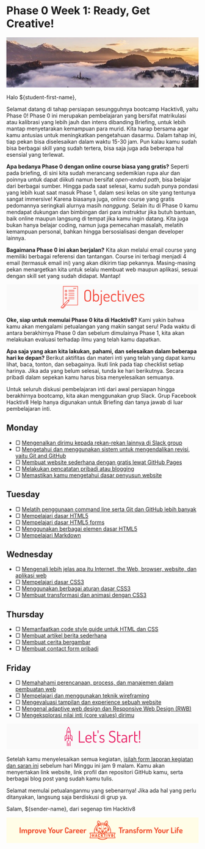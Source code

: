 # Phase 0 Week 1: Ready, Get Creative!

![Header](assets/header-w1.jpg)

Halo ${student-first-name},

Selamat datang di tahap persiapan sesungguhnya bootcamp Hacktiv8, yaitu Phase 0! Phase 0 ini merupakan pembelajaran yang bersifat matrikulasi atau kalibrasi yang lebih jauh dan intens dibanding Briefing, untuk lebih mantap menyetarakan kemampuan para murid. Kita harap bersama agar kamu antusias untuk meningkatkan pengetahuan dasarmu. Dalam tahap ini, tiap pekan bisa diselesaikan dalam waktu 15-30 jam. Pun kalau kamu sudah bisa berbagai skill yang sudah tertera, bisa saja juga ada beberapa hal esensial yang terlewat.

**Apa bedanya Phase 0 dengan online course biasa yang gratis?** Seperti pada briefing, di sini kita sudah merancang sedemikian rupa alur dan poinnya untuk dapat diikuti namun bersifat _open-ended path_, bisa belajar dari berbagai sumber. Hingga pada saat selesai, kamu sudah punya pondasi yang lebih kuat saat masuk Phase 1, dalam sesi kelas on site yang tentunya sangat immersive! Karena biasanya juga, online course yang gratis pedomannya seringkali alurnya masih  _nanggung_. Selain itu di Phase 0 kamu mendapat dukungan dan bimbingan dari para instruktur jika butuh bantuan, baik online maupun langsung di tempat jika kamu ingin datang. Kita juga bukan hanya belajar coding, namun juga pemecahan masalah, melatih kemampuan personal, bahkan hingga bersosialisasi dengan developer lainnya.

**Bagaimana Phase 0 ini akan berjalan?** Kita akan melalui email course yang memiliki berbagai referensi dan tantangan. Course ini terbagi menjadi 4 email (termasuk email ini) yang akan dikirim tiap pekannya. Masing-masing pekan menargetkan kita untuk selalu membuat web maupun aplikasi, sesuai dengan skill set yang sudah didapat. Mantap!

![Let's get ready](assets/objectives.png)

**Oke, siap untuk memulai Phase 0 kita di Hacktiv8?** Kami yakin bahwa kamu akan mengalami petualangan yang makin sangat seru! Pada waktu di antara berakhirnya Phase 0 dan sebelum dimulainya Phase 1, kita akan melakukan evaluasi terhadap ilmu yang telah kamu dapatkan.

**Apa saja yang akan kita lakukan, pahami, dan selesaikan dalam beberapa hari ke depan?** Berikut aktifitas dan materi inti yang telah yang dapat kamu lihat, baca, tonton, dan sebagainya. Ikuti link pada tiap checklist setiap harinya. Jika ada yang belum selesai, tunda ke hari berikutnya. Secara pribadi dalam sepekan kamu harus bisa menyelesaikan semuanya.

Untuk seluruh diskusi pembelajaran inti dari awal persiapan hingga berakhirnya bootcamp, kita akan menggunakan grup Slack. Grup Facebook Hacktiv8 Help hanya digunakan untuk Briefing dan tanya jawab di luar pembelajaran inti.

## Monday

- ▢ [Mengenalkan dirimu kepada rekan-rekan lainnya di Slack group](./introduce-yourself.md)
- ▢ [Mengetahui dan menggunakan sistem untuk mengendalikan revisi, yaitu Git and GitHub](./git-github-basics.md)
- ▢ [Membuat website sederhana dengan gratis lewat GitHub Pages](./github-pages.md)
- ▢ [Melakukan pencatatan pribadi atau blogging](./blogging.md)
- ▢ [Memastikan kamu mengetahui dasar penyusun website](./website.md)

## Tuesday

- ▢ [Melatih penggunaan command line serta Git dan GitHub lebih banyak](./cli-git-github-practice.md)
- ▢ [Mempelajari dasar HTML5](./html5-basics.md)
- ▢ [Mempelajari dasar HTML5 forms](./html5-forms-basics.md)
- ▢ [Menggunakan berbagai elemen dasar HTML5](./html5-elements.md)
- ▢ [Mempelajari Markdown](./markdown.md)

## Wednesday

- ▢ [Mengenali lebih jelas apa itu Internet, the Web, browser, website, dan aplikasi web](./internet-web.md)
- ▢ [Mempelajari dasar CSS3](./css3-basics.md)
- ▢ [Menggunakan berbagai aturan dasar CSS3](./css3-rules.md)
- ▢ [Membuat transformasi dan animasi dengan CSS3](./css3-advanced.md)

## Thursday

- ▢ [Memanfaatkan code style guide untuk HTML dan CSS](./html-css-code-style.md)
- ▢ [Membuat artikel berita sederhana](./news-article.md)
- ▢ [Membuat cerita bergambar](./story-with-images.md)
- ▢ [Membuat contact form pribadi](./contact-form.md)

## Friday

- ▢ [Memahahami perencanaan, process, dan manajemen dalam pembuatan web](./web-dev-process.md)
- ▢ [Mempelajari dan menggunakan teknik wireframing](./wireframing.md)
- ▢ [Mengevaluasi tampilan dan experience sebuah website](./website-evaluation.md)
- ▢ [Mengenal adaptive web design dan Responsive Web Design (RWB)](./web-design.md)
- ▢ [Mengeksplorasi nilai inti (core values) dirimu](./core-values.md)

![Footer](assets/footer.png)

Setelah kamu menyelesaikan semua kegiatan, [isilah form laporan kegiatan dan saran ini](http://bit.ly/h8-p0-w1) sebelum hari Minggu ini jam 9 malam. Kamu akan menyertakan link website, link profil dan repositori GitHub kamu, serta berbagai blog post yang sudah kamu tulis.

Selamat memulai petualanganmu yang sebenarnya! Jika ada hal yang perlu ditanyakan, langsung saja berdiskusi di grup ya.

Salam,
${sender-name}, dari segenap tim Hacktiv8

![Hacktiv8 Banner](assets/banner.png)
